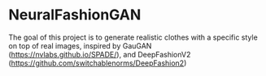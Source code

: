 # NeuralFashionGAN

The goal of this project is to generate realistic clothes with a specific style on top of real images, inspired by GauGAN (https://nvlabs.github.io/SPADE/), and DeepFashionV2 (https://github.com/switchablenorms/DeepFashion2)
